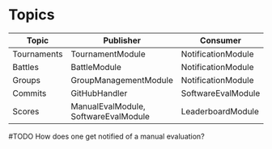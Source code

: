 # Topics

| Topic | Publisher | Consumer |
|-------|-----------|------------|
|Tournaments|TournamentModule|NotificationModule|
|Battles|BattleModule|NotificationModule|
|Groups|GroupManagementModule|NotificationModule|
|Commits|GitHubHandler|SoftwareEvalModule|
|Scores|ManualEvalModule, SoftwareEvalModule| LeaderboardModule|



#TODO How does one get notified of a manual evaluation?
